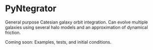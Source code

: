 PyNtegrator
========

General purpose Catesian galaxy orbit integration. Can evolve multiple galaxies using several halo models and an approximation of dynamical friction.

Coming soon:
    Examples, tests, and initial conditions.

